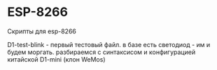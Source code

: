 # ESP-8266
Скрипты для esp-8266

D1-test-blink - первый тестовый файл. в базе есть светодиод - им и будем моргать. разбираемся с синтаксисом и конфигурацией китайской D1-mini (клон WeMos)
